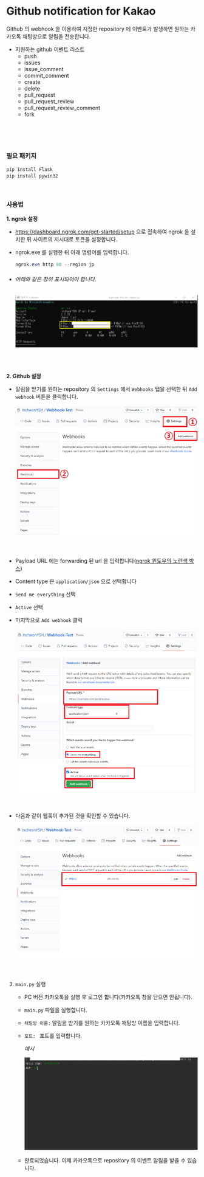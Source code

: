 # Github notification for Kakao

Github 의 webhook 을 이용하여 지정한 repository 에 이벤트가 발생하면 원하는 카카오톡 채팅방으로 알림을 전송합니다.

* 지원하는 github 이벤트 리스트
  * push
  * issues
  * issue_comment
  * commit_comment
  * create
  * delete
  * pull_request
  * pull_request_review
  * pull_request_review_comment
  * fork

<br>

<br>

<br>

### 필요 패키지

```powershell
pip install Flask
pip install pywin32
```

<br>

### 사용법

**1. ngrok 설정**

   * https://dashboard.ngrok.com/get-started/setup 으로 접속하여 ngrok 을 설치한 뒤 사이트의 지시대로 토큰을 설정합니다.

   * ngrok.exe 를 실행한 뒤 아래 명령어를 입력합니다.

     ```powershell
     ngrok.exe http 80 --region jp
     ```

   * ###### 아래와 같은 창이 표시되어야 합니다.

     ![ngrok](README/ngrokrun.PNG)

<br>

<br>

**2. Github 설정**

   * 알림을 받기를 원하는 repository 의 `Settings` 에서 `Webhooks` 탭을 선택한 뒤 `Add webhook` 버튼을 클릭합니다.

     ![github](README/webhook1.PNG)

     <br>
   
   * Payload URL 에는 forwarding 된 url 을 입력합니다([ngrok 윈도우의 노란색 박스](#아래와-같은-창이-표시되어야-합니다))
   
   * Content type 은 `application/json` 으로 선택합니다
   
   * `Send me everything` 선택
   
   * `Active` 선택
   
   * 마지막으로 `Add webhook` 클릭
   
     ![webhook2](README/webhook2.PNG)

   <br>

   * 다음과 같이 웹훅이 추가된 것을 확인할 수 있습니다.
   
     ![webhook3](README/webhook3.PNG)

<br>

3. `main.py` 실행

   * PC 버전 카카오톡을 실행 후 로그인 합니다(카카오톡 창을 닫으면 안됩니다).

   * `main.py` 파일을 실행합니다.

   * `채팅방 이름:` 알림을 받기를 원하는 카카오톡 채팅방 이름을 입력합니다.

   * `포트: ` 포트를 입력합니다.

     *예시*

     ![run](README/run.PNG)
   
   * 완료되었습니다. 이제 카카오톡으로 repository 의 이벤트 알림을 받을 수 있습니다.